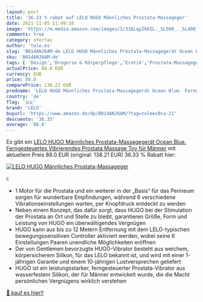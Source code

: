 ```yaml
---
layout: post
title: '36.33 % rabat auf LELO HUGO Männliches Prostata-Massageger'
date: 2021-11-05 11:49:18
image: 'https://m.media-amazon.com/images/I/316LqyZk6IL._SL500_._SL400_.jpg'
comments: true
category: ofertas
author: 'tole.es'
slug: 'B014ANJ6AM-de LELO HUGO Männliches Prostata-Massagegerät Ocean Blue....'
sku: 'B014ANJ6AM-de'
tags: [ 'Design','Drogerie & Körperpflege','Erotik','Prostata-Massagegeräte','Regular Stores','Sexspielzeug','Shops','lelo', ]
actualPrice: 88.0 EUR
currency: EUR
price: 88.0
comparePrice: 138.21 EUR
prodname: 'LELO HUGO Männliches Prostata-Massagegerät Ocean Blue. Ferngesteuertes Vibrierendes Prostata Massage Toy für Männer'
country: 'de'
flag: '🇩🇪'
brand: 'LELO'
buyurl: 'https://www.amazon.de/dp/B014ANJ6AM/?tag=tolees0ca-21'
descuento: '36.33'
average: '88.0'
---
```


Es gibt ein [LELO HUGO Männliches Prostata-Massagegerät Ocean Blue. Ferngesteuertes Vibrierendes Prostata Massage Toy für Männer](https://www.amazon.de/dp/B014ANJ6AM/?tag=tolees0ca-21) mit aktuellem Preis 88.0 EUR (original: 138.21 EUR) 36.33 % Rabatt hier:

[![LELO HUGO Männliches Prostata-Massageger](https://m.media-amazon.com/images/I/316LqyZk6IL._SL500_._SL400_.jpg)](https://www.amazon.de/dp/B014ANJ6AM/?tag=tolees0ca-21)

ℹ️:

- 1 Motor für die Prostata und ein weiterer in der „Basis“ für das Perineum sorgen für wunderbare Empfindungen, während 6 verschiedene Vibrationseinstellungen warten, per Knopfdruck entdeckt zu werden
- Neben einem Konzept, das dafür sorgt, dass HUGO bei der Stimulation der Prostata an Ort und Stelle zu bleibt, garantieren Größe, Form und Leistung von HUGO ein überwältigendes Vergnügen
- HUGO kann aus bis zu 12 Metern Entfernung mit dem LELO-typischen bewegungssensitiven Controller aktiviert werden, wobei seine 6 Einstellungen Paaren unendliche Möglichkeiten eröffnen
- Der von Gentlemen bevorzugte HUGO-Vibrator besteht aus weichem, körpersicherem Silikon, für das LELO bekannt ist, und wird mit einer 1-jährigen Garantie und einem 10-jährigen Lustversprechen geliefert
- HUGO ist ein leistungsstarker, ferngesteuerter Prostata-Vibrator aus wasserfestem Silikon, der für Männer entwickelt wurde, die die Macht persönlichen Vergnügens wirklich verstehen

[🛒 kauf es hier!!](https://www.amazon.de/dp/B014ANJ6AM/?tag=tolees0ca-21)
